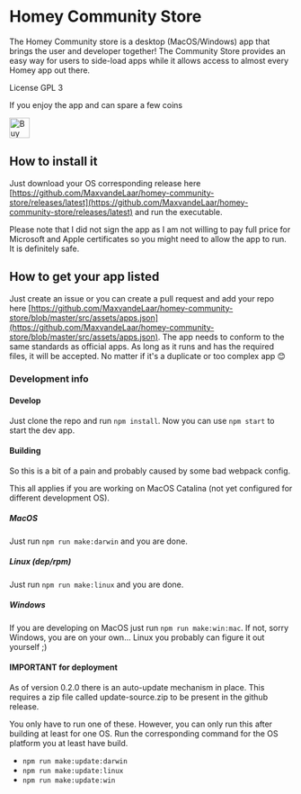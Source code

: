 # Homey Community Store

The Homey Community store is a desktop (MacOS/Windows) app that brings the user and developer together! The Community Store provides an easy way for users to side-load apps while it allows access to almost every Homey app out there.

License GPL 3

If you enjoy the app and can spare a few coins

<a href='https://ko-fi.com/N4N51GBG5' target='_blank'><img height='36' style='border:0px;height:36px;' src='https://az743702.vo.msecnd.net/cdn/kofi4.png?v=2' border='0' alt='Buy Me a Coffee at ko-fi.com' /></a>


## How to install it
Just download your OS corresponding release here [https://github.com/MaxvandeLaar/homey-community-store/releases/latest](https://github.com/MaxvandeLaar/homey-community-store/releases/latest) and run the executable.

Please note that I did not sign the app as I am not willing to pay full price for Microsoft and Apple certificates so you might need to allow the app to run. It is definitely safe.

## How to get your app listed
Just create an issue or you can create a pull request and add your repo here [https://github.com/MaxvandeLaar/homey-community-store/blob/master/src/assets/apps.json](https://github.com/MaxvandeLaar/homey-community-store/blob/master/src/assets/apps.json). The app needs to conform to the same standards as official apps. As long as it runs and has the required files, it will be accepted. No matter if it's a duplicate or too complex app 😊  

### Development info

#### Develop
Just clone the repo and run `npm install`. Now you can use `npm start` to start the dev app. 

#### Building
So this is a bit of a pain and probably caused by some bad webpack config.

This all applies if you are working on MacOS Catalina (not yet configured for different development OS). 

##### MacOS

Just run `npm run make:darwin` and you are done.

##### Linux (dep/rpm)


Just run `npm run make:linux` and you are done.

##### Windows
If you are developing on MacOS just run `npm run make:win:mac`. If not, sorry Windows, you are on your own... Linux you probably can figure it out yourself ;)  


#### IMPORTANT for deployment
As of version 0.2.0 there is an auto-update mechanism in place. This requires a zip file called update-source.zip to be present in the github release. 

You only have to run one of these. However, you can only run this after building at least for one OS. Run the corresponding command for the OS platform you at least have build.
- `npm run make:update:darwin` 
- `npm run make:update:linux` 
- `npm run make:update:win` 

